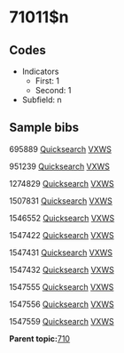 # 71011$n

## Codes

-   Indicators
    -   First: 1
    -   Second: 1
-   Subfield: n

## Sample bibs

695889 [Quicksearch](https://search.library.yale.edu/catalog/695889) [VXWS](http://prodorbis.library.yale.edu:7014/vxws/GetHoldingsService?bibId=695889)

951239 [Quicksearch](https://search.library.yale.edu/catalog/951239) [VXWS](http://prodorbis.library.yale.edu:7014/vxws/GetHoldingsService?bibId=951239)

1274829 [Quicksearch](https://search.library.yale.edu/catalog/1274829) [VXWS](http://prodorbis.library.yale.edu:7014/vxws/GetHoldingsService?bibId=1274829)

1507831 [Quicksearch](https://search.library.yale.edu/catalog/1507831) [VXWS](http://prodorbis.library.yale.edu:7014/vxws/GetHoldingsService?bibId=1507831)

1546552 [Quicksearch](https://search.library.yale.edu/catalog/1546552) [VXWS](http://prodorbis.library.yale.edu:7014/vxws/GetHoldingsService?bibId=1546552)

1547422 [Quicksearch](https://search.library.yale.edu/catalog/1547422) [VXWS](http://prodorbis.library.yale.edu:7014/vxws/GetHoldingsService?bibId=1547422)

1547431 [Quicksearch](https://search.library.yale.edu/catalog/1547431) [VXWS](http://prodorbis.library.yale.edu:7014/vxws/GetHoldingsService?bibId=1547431)

1547432 [Quicksearch](https://search.library.yale.edu/catalog/1547432) [VXWS](http://prodorbis.library.yale.edu:7014/vxws/GetHoldingsService?bibId=1547432)

1547555 [Quicksearch](https://search.library.yale.edu/catalog/1547555) [VXWS](http://prodorbis.library.yale.edu:7014/vxws/GetHoldingsService?bibId=1547555)

1547556 [Quicksearch](https://search.library.yale.edu/catalog/1547556) [VXWS](http://prodorbis.library.yale.edu:7014/vxws/GetHoldingsService?bibId=1547556)

1547559 [Quicksearch](https://search.library.yale.edu/catalog/1547559) [VXWS](http://prodorbis.library.yale.edu:7014/vxws/GetHoldingsService?bibId=1547559)

**Parent topic:**[710](../../tags/710/710.md)

